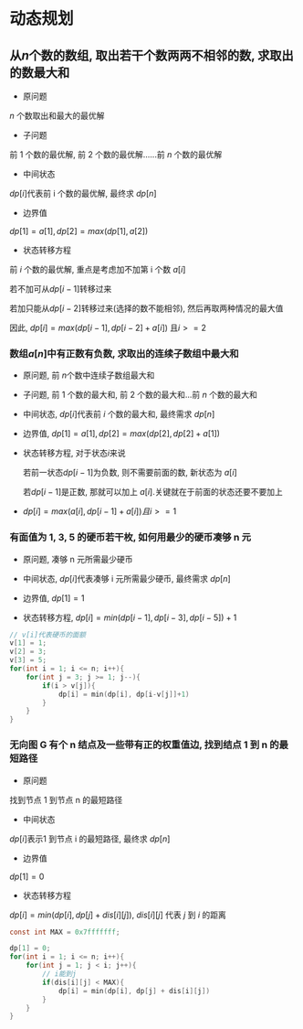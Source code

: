 <!--
 * @Description: 
 * @Version: 1.0
 * @Author: DaLao
 * @Email:  
 * @Date: 2021-10-06 13:11:32
 * @LastEditors: Please set LastEditors
 * @LastEditTime: 2023-10-28 19:29:01
-->

# 动态规划

## 从$n$个数的数组, 取出若干个数两两不相邻的数, 求取出的数最大和

- 原问题

$n$ 个数取出和最大的最优解

- 子问题

前 $1$ 个数的最优解, 前 $2$ 个数的最优解......前 $n$ 个数的最优解

- 中间状态

$dp[i]$代表前 i 个数的最优解, 最终求 $dp[n]$

- 边界值

$dp[1] = a[1], dp[2] = max(dp[1], a[2])$

- 状态转移方程

前 $i$ 个数的最优解, 重点是考虑加不加第 i 个数 $a[i]$

若不加可从$dp[i-1]$转移过来

若加只能从$dp[i-2]$转移过来(选择的数不能相邻), 然后再取两种情况的最大值

因此, $dp[i] = max( dp[i-1], dp[i-2]+a[i])$ 且$i>=2$


### 数组$a[n]$中有正数有负数, 求取出的连续子数组中最大和

- 原问题, 前 $n$个数中连续子数组最大和

- 子问题, 前 $1$ 个数的最大和, 前 $2$ 个数的最大和...前 $n$ 个数的最大和

- 中间状态, $dp[i]$代表前 $i$ 个数的最大和, 最终需求 $dp[n]$

- 边界值, $dp[1] = a[1], dp[2] = max(dp[2], dp[2]+a[1])$

- 状态转移方程, 对于状态$i$来说

    若前一状态$dp[i-1]$为负数, 则不需要前面的数, 新状态为 $a[i]$

    若$dp[i-1]$是正数, 那就可以加上 $a[i]$.关键就在于前面的状态还要不要加上

- $dp[i]=max( a[i], dp[i-1]+a[i]) 且 i>=1$

### 有面值为 1, 3, 5 的硬币若干枚, 如何用最少的硬币凑够 n 元

- 原问题, 凑够 n 元所需最少硬币

- 中间状态, $dp[i]$代表凑够 i 元所需最少硬币, 最终需求 $dp[n]$

- 边界值, $dp[1] = 1$

- 状态转移方程, $dp[i] = min(dp[i-1], dp[i-3], dp[i-5]) + 1$

```c
// v[i]代表硬币的面额
v[1] = 1;
v[2] = 3;
v[3] = 5;
for(int i = 1; i <= n; i++){
    for(int j = 3; j >= 1; j--){
        if(i > v[j]){
            dp[i] = min(dp[i], dp[i-v[j]]+1)
        }
    }
}
```

### 无向图 G 有个 n 结点及一些带有正的权重值边, 找到结点 1 到 n 的最短路径

- 原问题

找到节点 1 到节点 n 的最短路径

- 中间状态

$dp[i]$表示1 到节点 i 的最短路径, 最终求 $dp[n]$

- 边界值

$dp[1] = 0$

- 状态转移方程

$dp[i] = min(dp[i], dp[j]+dis[i][j])$, $dis[i][j]$ 代表 $j$ 到 $i$ 的距离

```c
const int MAX = 0x7fffffff;

dp[1] = 0;
for(int i = 1; i <= n; i++){
    for(int j = 1; j < i; j++){
        // i能到j
        if(dis[i][j] < MAX){
            dp[i] = min(dp[i], dp[j] + dis[i][j])
        }
    }
}
```

